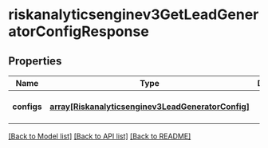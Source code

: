 # riskanalyticsenginev3GetLeadGeneratorConfigResponse

## Properties
Name | Type | Description | Notes
------------ | ------------- | ------------- | -------------
**configs** | [**array[Riskanalyticsenginev3LeadGeneratorConfig]**](Riskanalyticsenginev3LeadGeneratorConfig.md) |  | [optional] [default to null]

[[Back to Model list]](../README.md#documentation-for-models) [[Back to API list]](../README.md#documentation-for-api-endpoints) [[Back to README]](../README.md)


